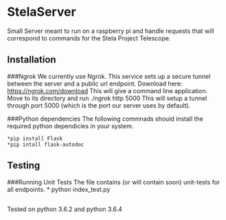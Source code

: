 # StelaServer
Small Server meant to run on a raspberry pi and handle requests that will correspond to commands for the Stela Project Telescope.

## Installation
 ###Ngrok
 We currently use Ngrok. This service sets up a secure tunnel between the server and a public url endpoint. 
 Download here: https://ngrok.com/download 
 This will give a command line application. Move to its directory and 
 run 
 	./ngrok http 5000
 This will setup a tunnel through port 5000 (which is the port our server uses by default).

 ###Python dependencies 
 	The following commnads should install the required python
 	dependicies in your system. 
 	
 	*pip install Flask
 	*pip intall flask-autodoc
 

 

## Testing
###Running Unit Tests
	The file contains (or will contain soon) unit-tests for all endpoints. 
	* python index_test.py

##
Tested on python 3.6.2 and python 3.6.4
